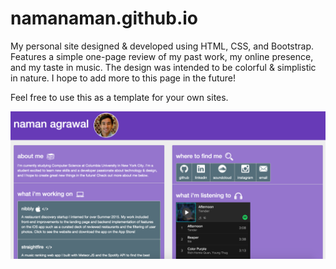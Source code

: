 # namanaman.github.io

My personal site designed & developed using HTML, CSS, and Bootstrap. Features a simple one-page review of my past work, my online presence, and my taste in music. The design was intended to be colorful & simplistic in nature. I hope to add more to this page in the future!

Feel free to use this as a template for your own sites.

![Not found](/images/web_shot.png?raw=true "View 1")